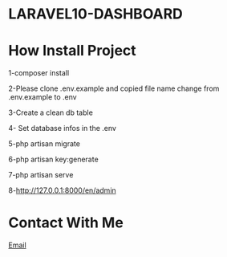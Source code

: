 # LARAVEL10-DASHBOARD

# How Install Project

1-composer install

2-Please clone .env.example and copied file name change from .env.example to .env

3-Create a clean db table

4- Set database infos in the .env

5-php artisan migrate 

6-php artisan key:generate

7-php artisan serve

8-http://127.0.0.1:8000/en/admin

# Contact With Me

[Email](mailto:m.maysara.aljayyar@gmail.com)
